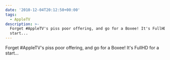 ```yaml
---
date: '2010-12-04T20:12:50+00:00'
tags:
  - AppleTV
description: >-
  Forget #AppleTV's piss poor offering, and go for a Boxee! It's FullHD for a
  start...
---
```

Forget #AppleTV's piss poor offering, and go for a Boxee! It's FullHD for a start... 
